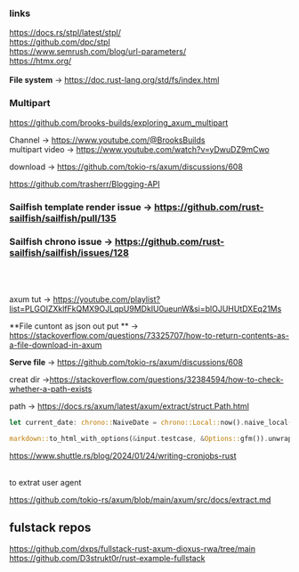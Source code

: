 ### links </br>
https://docs.rs/stpl/latest/stpl/   </br>
https://github.com/dpc/stpl    </br>
https://www.semrush.com/blog/url-parameters/    </br>
https://htmx.org/    </br>
    </br>
**File system** &rarr; https://doc.rust-lang.org/std/fs/index.html
### Multipart
https://github.com/brooks-builds/exploring_axum_multipart    </br>

Channel -> https://www.youtube.com/@BrooksBuilds    </br>
multipart video -> https://www.youtube.com/watch?v=yDwuDZ9mCwo 

download &rarr; https://github.com/tokio-rs/axum/discussions/608

https://github.com/trasherr/Blogging-API


### Sailfish template render issue &rarr; https://github.com/rust-sailfish/sailfish/pull/135

### Sailfish chrono issue &rarr; https://github.com/rust-sailfish/sailfish/issues/128

</br></br>


axum  tut -> https://youtube.com/playlist?list=PLGOIZXklfFkQMX9OJLqpU9MDkIU0ueunW&si=blOJUHUtDXEq21Ms </br>


**File cuntont as json out put ** &rarr; https://stackoverflow.com/questions/73325707/how-to-return-contents-as-a-file-download-in-axum

**Serve file** &rarr; https://github.com/tokio-rs/axum/discussions/608



creat dir  &rarr;https://stackoverflow.com/questions/32384594/how-to-check-whether-a-path-exists


path &rarr;  https://docs.rs/axum/latest/axum/extract/struct.Path.html


```rust
let current_date: chrono::NaiveDate = chrono::Local::now().naive_local().into();
```
```rust
markdown::to_html_with_options(&input.testcase, &Options::gfm()).unwrap();
```

https://www.shuttle.rs/blog/2024/01/24/writing-cronjobs-rust
</br>
</br>

to extrat user agent 

https://github.com/tokio-rs/axum/blob/main/axum/src/docs/extract.md

## fulstack repos
https://github.com/dxps/fullstack-rust-axum-dioxus-rwa/tree/main
</br>
https://github.com/D3strukt0r/rust-example-fullstack
